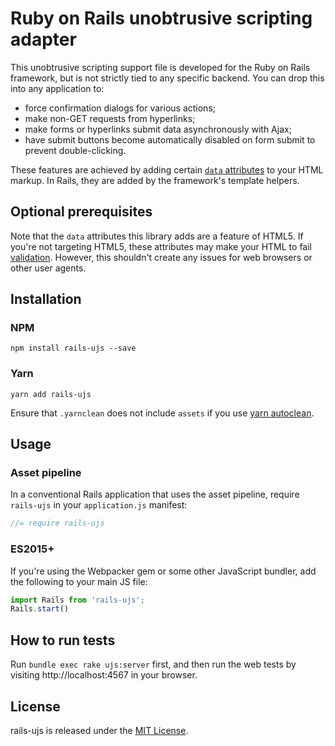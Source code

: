 # Ruby on Rails unobtrusive scripting adapter

This unobtrusive scripting support file is developed for the Ruby on Rails framework, but is not strictly tied to any specific backend. You can drop this into any application to:

- force confirmation dialogs for various actions;
- make non-GET requests from hyperlinks;
- make forms or hyperlinks submit data asynchronously with Ajax;
- have submit buttons become automatically disabled on form submit to prevent double-clicking.

These features are achieved by adding certain [`data` attributes][data] to your HTML markup. In Rails, they are added by the framework's template helpers.

## Optional prerequisites

Note that the `data` attributes this library adds are a feature of HTML5. If you're not targeting HTML5, these attributes may make your HTML to fail [validation][validator]. However, this shouldn't create any issues for web browsers or other user agents.

## Installation

### NPM

    npm install rails-ujs --save
    
### Yarn
    
    yarn add rails-ujs

Ensure that `.yarnclean` does not include `assets` if you use [yarn autoclean](https://yarnpkg.com/lang/en/docs/cli/autoclean/).

## Usage

### Asset pipeline

In a conventional Rails application that uses the asset pipeline, require `rails-ujs` in your `application.js` manifest:

```javascript
//= require rails-ujs
```

### ES2015+

If you're using the Webpacker gem or some other JavaScript bundler, add the following to your main JS file:

```javascript
import Rails from 'rails-ujs';
Rails.start()
```

## How to run tests

Run `bundle exec rake ujs:server` first, and then run the web tests by visiting http://localhost:4567 in your browser.

## License

rails-ujs is released under the [MIT License](MIT-LICENSE).

[data]: https://www.w3.org/TR/html5/dom.html#embedding-custom-non-visible-data-with-the-data-attributes "Embedding custom non-visible data with the data-* attributes"
[validator]: http://validator.w3.org/
[csrf]: http://api.rubyonrails.org/classes/ActionController/RequestForgeryProtection.html
